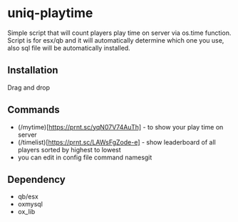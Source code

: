 # uniq-playtime

Simple script that will count players play time on server via os.time function. Script is for esx/qb and it will automatically determine which one you use, also sql file will be automatically installed.

## Installation
Drag and drop

## Commands
- (/mytime)[https://prnt.sc/yqN07V74AuTh] - to show your play time on server
- (/timelist)[https://prnt.sc/LAWsFgZode-e] - show leaderboard of all players sorted by highest to lowest
- you can edit in config file command namesgit 

## Dependency
- qb/esx
- oxmysql
- ox_lib
